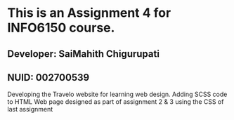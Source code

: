 # This is an Assignment 4 for INFO6150 course.

## Developer: SaiMahith Chigurupati
## NUID: 002700539

Developing the Travelo website for learning web design.
Adding SCSS code to HTML Web page designed as part of assignment 2 & 3 using the CSS of last assignment
